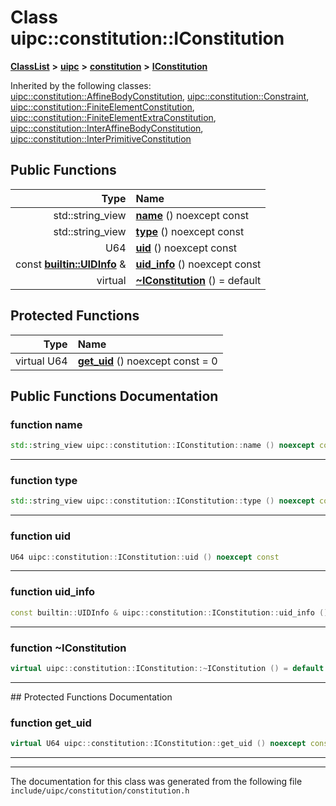 

# Class uipc::constitution::IConstitution



[**ClassList**](annotated.md) **>** [**uipc**](namespaceuipc.md) **>** [**constitution**](namespaceuipc_1_1constitution.md) **>** [**IConstitution**](classuipc_1_1constitution_1_1_i_constitution.md)










Inherited by the following classes: [uipc::constitution::AffineBodyConstitution](classuipc_1_1constitution_1_1_affine_body_constitution.md),  [uipc::constitution::Constraint](classuipc_1_1constitution_1_1_constraint.md),  [uipc::constitution::FiniteElementConstitution](classuipc_1_1constitution_1_1_finite_element_constitution.md),  [uipc::constitution::FiniteElementExtraConstitution](classuipc_1_1constitution_1_1_finite_element_extra_constitution.md),  [uipc::constitution::InterAffineBodyConstitution](classuipc_1_1constitution_1_1_inter_affine_body_constitution.md),  [uipc::constitution::InterPrimitiveConstitution](classuipc_1_1constitution_1_1_inter_primitive_constitution.md)
































## Public Functions

| Type | Name |
| ---: | :--- |
|  std::string\_view | [**name**](#function-name) () noexcept const<br> |
|  std::string\_view | [**type**](#function-type) () noexcept const<br> |
|  U64 | [**uid**](#function-uid) () noexcept const<br> |
|  const [**builtin::UIDInfo**](structuipc_1_1builtin_1_1_u_i_d_info.md) & | [**uid\_info**](#function-uid_info) () noexcept const<br> |
| virtual  | [**~IConstitution**](#function-iconstitution) () = default<br> |
























## Protected Functions

| Type | Name |
| ---: | :--- |
| virtual U64 | [**get\_uid**](#function-get_uid) () noexcept const = 0<br> |




## Public Functions Documentation




### function name 

```C++
std::string_view uipc::constitution::IConstitution::name () noexcept const
```




<hr>



### function type 

```C++
std::string_view uipc::constitution::IConstitution::type () noexcept const
```




<hr>



### function uid 

```C++
U64 uipc::constitution::IConstitution::uid () noexcept const
```




<hr>



### function uid\_info 

```C++
const builtin::UIDInfo & uipc::constitution::IConstitution::uid_info () noexcept const
```




<hr>



### function ~IConstitution 

```C++
virtual uipc::constitution::IConstitution::~IConstitution () = default
```




<hr>
## Protected Functions Documentation




### function get\_uid 

```C++
virtual U64 uipc::constitution::IConstitution::get_uid () noexcept const = 0
```




<hr>

------------------------------
The documentation for this class was generated from the following file `include/uipc/constitution/constitution.h`

